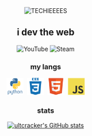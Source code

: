 <div align="center" size=""><img style="width: 250px;height: auto;" src="https://preview.redd.it/techies-day-today-raise-awareness-v0-vkem0xq4w34a1.gif?width=498&auto=webp&s=8df8d7e0c71abf45367d3959361b766131763796" alt="TECHIEEEES"></img></div>
<div id="title" align="center"><h2>i dev the web</h2><div>
<div id="badges" align="center">
  <img src="https://img.shields.io/badge/YouTube-YouTube?style=for-the-badge&color=red&link=youtube.com%2F%40ultcracker" alt="YouTube"/>
  <img src="https://img.shields.io/badge/Steam-Steam?style=for-the-badge&color=darkblue&link=steamcommunity.com%2Fid%2Fultcracker" alt="Steam"/>
</div>
<div id="title" align="center"><h3>my langs</h3></h3><div>
  <div>
  <img src="https://github.com/devicons/devicon/blob/master/icons/python/python-original-wordmark.svg" title="Python" alt="Python" width="40" height="40"/>&nbsp;
  <img src="https://github.com/devicons/devicon/blob/master/icons/css3/css3-plain-wordmark.svg"  title="CSS3" alt="CSS" width="40" height="40"/>&nbsp;
  <img src="https://github.com/devicons/devicon/blob/master/icons/html5/html5-original.svg" title="HTML5" alt="HTML" width="40" height="40"/>&nbsp;
  <img src="https://github.com/devicons/devicon/blob/master/icons/javascript/javascript-original.svg" title="JavaScript" alt="JavaScript" width="40" height="40"/>
</div>
<div id="title" align="center"><h3>stats</h3><div>
<a href=""><img src="https://github-readme-stats.vercel.app/api?username=ultcracker&show_icons=true&theme=transparent" alt="ultcracker's GitHub stats" /></a>
